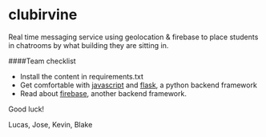 clubirvine
==========

Real time messaging service using geolocation &amp; firebase to place students in chatrooms by what building they are sitting in.

####Team checklist

- Install the content in requirements.txt
- Get comfortable with [javascript](http://www.w3schools.com/html/html5_geolocation.asp) and [flask](http://flask.pocoo.org/), a python backend framework
- Read about [firebase](http://firebase.com), another backend framework. 

Good luck!

Lucas, Jose, Kevin, Blake
